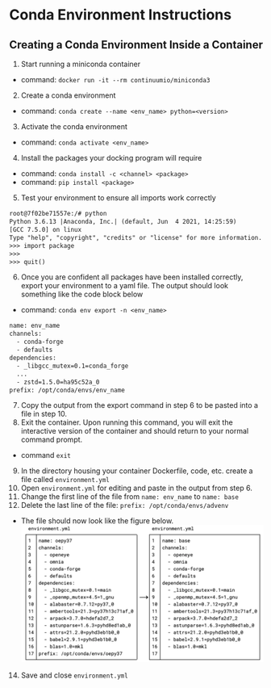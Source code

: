 # Conda Environment Instructions



## Creating a Conda Environment Inside a Container
1. Start running a miniconda container
  * command: `docker run -it --rm continuumio/miniconda3`
2. Create a conda environment
  * command: `conda create --name <env_name> python=<version>`
3. Activate the conda environment
  * command: `conda activate <env_name>`
4. Install the packages your docking program will require
  * command: `conda install -c <channel> <package>`
  * command: `pip install <package>`
5. Test your environment to ensure all imports work correctly
  ```
  root@7f02be71557e:/# python
  Python 3.6.13 |Anaconda, Inc.| (default, Jun  4 2021, 14:25:59) 
  [GCC 7.5.0] on linux
  Type "help", "copyright", "credits" or "license" for more information.
  >>> import package
  >>> 
  >>> quit()
  ```
6. Once you are confident all packages have been installed correctly, export your environment to a yaml file. The output should look something like the code block below
  * command: `conda env export -n <env_name>`
  ```
  name: env_name
  channels:
    - conda-forge
    - defaults
  dependencies:
    - _libgcc_mutex=0.1=conda_forge
    ...
    - zstd=1.5.0=ha95c52a_0
  prefix: /opt/conda/envs/env_name
  ```
7. Copy the output from the export command in step 6 to be pasted into a file in step 10.
8. Exit the container. Upon running this command, you will exit the interactive version of the container and should return to your normal command prompt.
  * command `exit`
9. In the directory housing your container Dockerfile, code, etc. create a file called `environment.yml` 
10. Open `environment.yml` for editing and paste in the output from step 6.
11. Change the first line of the file from `name: env_name` to `name: base`
12. Delete the last line of the file: `prefix: /opt/conda/envs/advenv`
  * The file should now look like the figure below.
  ![yaml](https://github.com/samplchallenges/SAMPL-containers/blob/main/tutorials/images/conda_env_yml.png)
14. Save and close `environment.yml`




